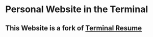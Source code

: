 # Personal Website in the Terminal

## This Website is a fork of [Terminal Resume](rimijoker.github.io/terminal-resume/)

